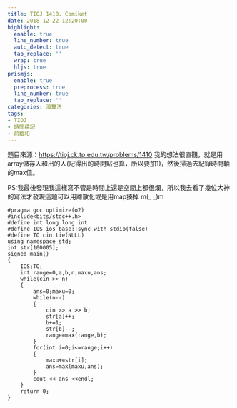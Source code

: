 ```yaml
---
title: TIOJ 1410. Comiket
date: 2018-12-22 12:20:00
highlight:
  enable: true
  line_number: true
  auto_detect: true
  tab_replace: ''
  wrap: true
  hljs: true
prismjs:
  enable: true
  preprocess: true
  line_number: true
  tab_replace: ''
categories: 演算法
tags: 
- TIOJ
- 時間標記
- 前綴和
---
```



題目來源：https://tioj.ck.tp.edu.tw/problems/1410
我的想法很直觀，就是用array儲存入和出的人(記得出的時間點也算，所以要加1)，然後掃過去紀錄時間軸的max值。

PS:我最後發現我這樣寫不管是時間上還是空間上都很爛，所以我去看了幾位大神的寫法才發現這題可以用離散化或是用map揍掉 m(_ _)m
```cpp=
#pragma gcc optimize(o2)
#include<bits/stdc++.h>
#define int long long int 
#define IOS ios_base::sync_with_stdio(false)
#define TO cin.tie(NULL)
using namespace std;
int str[100005];
signed main()
{
    IOS;TO;
    int range=0,a,b,n,maxu,ans;
    while(cin >> n)
    {
        ans=0;maxu=0;
        while(n--)
        {
            cin >> a >> b;
            str[a]++;
            b+=1;
            str[b]--;
            range=max(range,b);
        }
        for(int i=0;i<=range;i++)
        {
            maxu+=str[i];
            ans=max(maxu,ans);
        }
        cout << ans <<endl;
    }
    return 0;
}
```
